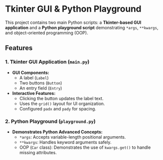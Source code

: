 # Tkinter GUI & Python Playground

This project contains two main Python scripts: a **Tkinter-based GUI application** and a **Python playground script** demonstrating `*args`, `**kwargs`, and object-oriented programming (OOP).

## Features

### 1. Tkinter GUI Application (`main.py`)
- **GUI Components:**
  - A label (`Label`)
  - Two buttons (`Button`)
  - An entry field (`Entry`)
- **Interactive Features:**
  - Clicking the button updates the label text.
  - Uses the `grid()` layout for UI organization.
  - Configured `padx` and `pady` for spacing.

### 2. Python Playground (`playground.py`)
- **Demonstrates Python Advanced Concepts:**
  - `*args`: Accepts variable-length positional arguments.
  - `**kwargs`: Handles keyword arguments safely.
  - OOP (`Car` class): Demonstrates the use of `kwargs.get()` to handle missing attributes.